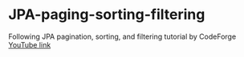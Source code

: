 # JPA-paging-sorting-filtering
Following JPA pagination, sorting, and filtering tutorial by CodeForge
[YouTube link](https://www.youtube.com/watch?v=wJBAFZv_KN0)
